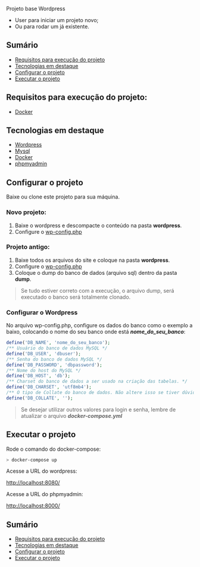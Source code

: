 Projeto base Wordpress
- User para iniciar um projeto novo; 
- Ou para rodar um já existente.

## Sumário

- [Requisitos para execução do projeto](#requisitos-para-execução-do-projeto)
- [Tecnologias em destaque](#tecnologias-em-destaque)
- [Configurar o projeto](#configurar-o-projeto)
- [Executar o projeto](#executar-o-projeto)

## Requisitos para execução do projeto:

+ [Docker](https://www.docker.com/)

## Tecnologias em destaque

+ [Wordpress](https://br.wordpress.org/)
+ [Mysql](https://www.mysql.com/)
+ [Docker](https://www.docker.com/)
+ [phpmyadmin](https://www.phpmyadmin.net/)

## Configurar o projeto

Baixe ou clone este projeto para sua máquina.

### Novo projeto: 
1. Baixe o wordpress e descompacte o conteúdo na pasta **wordpress**.
2. Configure o [wp-config.php](#configurar-o-wordpress)

### Projeto antigo: 
1. Baixe todos os arquivos do site e coloque na pasta **wordpress**.
2. Configure o [wp-config.php](#configurar-o-wordpress)
3. Coloque o dump do banco de dados (arquivo sql) dentro da pasta **dump**.

> Se tudo estiver correto com a execução, o arquivo dump, será executado o banco será totalmente clonado.

### Configurar o Wordpress

No arquivo wp-config.php, configure os dados do banco como o exemplo a baixo, colocando o nome do seu banco onde está ***nome_do_seu_banco***:

```php
define('DB_NAME', 'nome_do_seu_banco');
/** Usuário do banco de dados MySQL */
define('DB_USER', 'dbuser');
/** Senha do banco de dados MySQL */
define('DB_PASSWORD', 'dbpassword');
/** Nome do host do MySQL */
define('DB_HOST', 'db');
/** Charset do banco de dados a ser usado na criação das tabelas. */
define('DB_CHARSET', 'utf8mb4');
/** O tipo de Collate do banco de dados. Não altere isso se tiver dúvidas. */
define('DB_COLLATE', '');
```

> Se desejar utilizar outros valores para login e senha, lembre de atualizar o arquivo ***docker-compose.yml***

## Executar o projeto

Rode o comando do docker-compose:

```bash
> docker-compose up
```

Acesse a URL do wordpress:

[http://localhost:8080/](http://localhost:8080/)

Acesse a URL do phpmyadmin:

[http://localhost:8000/](http://localhost:8000/)


## Sumário

- [Requisitos para execução do projeto](#requisitos-para-execução-do-projeto)
- [Tecnologias em destaque](#tecnologias-em-destaque)
- [Configurar o projeto](#configurar-o-projeto)
- [Executar o projeto](#executar-o-projeto)